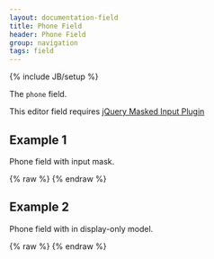 ```yaml
---
layout: documentation-field
title: Phone Field
header: Phone Field
group: navigation
tags: field
---
```

{% include JB/setup %}

The ```phone``` field.

This editor field requires <a target="_blank" href="https://github.com/excellalabs/jquery.maskedinput">jQuery Masked Input Plugin</a>

<!-- INCLUDE_API_DOCS: phone -->


## Example 1
Phone field with input mask.
<div id="field1"> </div>
{% raw %}
<script type="text/javascript" id="field1-script">
$("#field1").alpaca({
    "data": "",
    "schema": {
        "format": "phone"
    }
});
</script>
{% endraw %}


## Example 2
Phone field with in display-only model.
<div id="field2"> </div>
{% raw %}
<script type="text/javascript" id="field2-script">
$("#field2").alpaca({
    "data": "123-456-7890",
    "schema": {
        "format": "phone"
    },
    "options": {
        "label": "Phone Number"
    },
    "view": "bootstrap-display"
});
</script>
{% endraw %}
